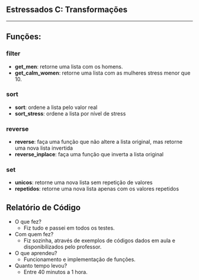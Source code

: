 ## Estressados C: Transformações
***
## Funções:

### filter
- **get_men**: retorne uma lista com os homens.
- **get_calm_women**: retorne uma lista com as mulheres stress menor que 10.

### sort
- **sort**: ordene a lista pelo valor real
- **sort_stress**: ordene a lista por nível de stress

### reverse
- **reverse**: faça uma função que não altere a lista original, mas retorne uma nova lista invertida
- **reverse_inplace**: faça uma função que inverta a lista original

### set
- **unicos**: retorne uma nova lista sem repetição de valores
- **repetidos**: retorne uma nova lista apenas com os valores repetidos

## Relatório de Código

- O que fez?
  - Fiz tudo e passei em todos os testes.
- Com quem fez?
  - Fiz sozinha, através de exemplos de códigos dados em aula e disponibilizados pelo professor.
- O que aprendeu?
  - Funcionamento e implementação de funções.
- Quanto tempo levou?
  - Entre 40 minutos a 1 hora.
